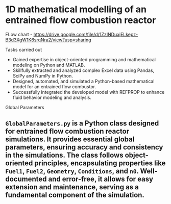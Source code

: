 # 1D mathematical modelling of an entrained flow combustion reactor






FLow chart - https://drive.google.com/file/d/1ZzINDuxjELkepz-B3d3XgW1K6srqNra2/view?usp=sharing

Tasks carried out

* Gained expertise in object-oriented programming and mathematical modeling on Python and MATLAB.
* Skillfully extracted and analyzed complex Excel data using Pandas, SciPy and NumPy in Python.
* Designed, automated, and simulated a Python-based mathematical model for an entrained flow combustor.
* Successfully integrated the developed model with REFPROP to enhance fluid behavior modeling and analysis.



Global Parameters

## `GlobalParameters.py` is a Python class designed for entrained flow combustion reactor simulations. It provides essential global parameters, ensuring accuracy and consistency in the simulations. The class follows object-oriented principles, encapsulating properties like `Fuel1`, `Fuel2`, `Geometry`, `Conditions`, and `n0`. Well-documented and error-free, it allows for easy extension and maintenance, serving as a fundamental component of the simulation.


